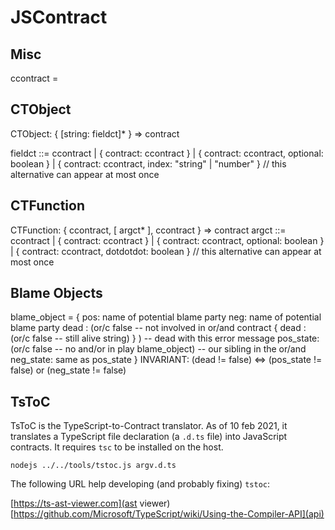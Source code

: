 # JSContract

## Misc

ccontract = <a value coercicle into a contract>

## CTObject

CTObject: { [string: fieldct]\* } => contract

fieldct ::=
ccontract
| { contract: ccontract }
| { contract: ccontract, optional: boolean }
| { contract: ccontract, index: "string" | "number" }
// this alternative can appear at most once

## CTFunction

CTFunction: { ccontract, [ argct\* ], ccontract } => contract
argct ::=
ccontract
| { contract: ccontract }
| { contract: ccontract, optional: boolean }
| { contract: ccontract, dotdotdot: boolean }
// this alternative can appear at most once

## Blame Objects

blame_object =
{ pos: name of potential blame party
neg: name of potential blame party
dead : (or/c false -- not involved in or/and contract
{ dead : (or/c false -- still alive
string) } ) -- dead with this error message
pos_state: (or/c false -- no and/or in play
blame_object) -- our sibling in the or/and
neg_state: same as pos_state
}
INVARIANT: (dead != false) <=> (pos_state != false) or (neg_state != false)

## TsToC

TsToC is the TypeScript-to-Contract translator. As of 10 feb 2021,
it translates a TypeScript file declaration (a `.d.ts` file) into
JavaScript contracts. It requires `tsc` to be installed on the host.

```shell
nodejs ../../tools/tstoc.js argv.d.ts
```

The following URL help developing (and probably fixing) `tstoc`:

[https://ts-ast-viewer.com](ast viewer)
[https://github.com/Microsoft/TypeScript/wiki/Using-the-Compiler-API](api)
